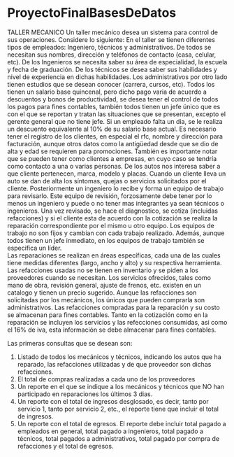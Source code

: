 # ProyectoFinalBasesDeDatos
TALLER MECANICO
Un taller mecánico desea un sistema para control de sus operaciones. Considere lo siguiente:
En el taller se tienen diferentes tipos de empleados: Ingeniero, técnicos y administrativos. De todos se necesitan sus nombres, dirección y teléfonos de contacto (casa, celular, etc). De los Ingenieros se necesita saber su área de especialidad, la escuela y fecha de graduación. De los técnicos se desea saber sus habilidades y nivel de experiencia en dichas habilidades.  Los administrativos por otro lado tienen estudios que se  desean conocer (carrera, cursos, etc). 
Todos los tienen un salario base quincenal, pero dicho pago varia de acuerdo a descuentos y bonos de productividad, se desea tener el control de todos los pagos para fines contables, también todos tienen un jefe único que es con el que se reportan y tratan las situaciones que se presentan, excepto el gerente general que no tiene jefe. Si un empleado falta un dia, se le realiza un descuento equivalente al 10% de su salario base actual.
Es necesario tener el registro de los clientes, en especial el rfc, nombre y dirección para facturación, aunque otros datos como la antigüedad desde que se dio de alta y edad se requieren para  promociones. También es importante notar que se pueden tener como clientes a empresas,  en cuyo caso se tendría como contacto a una o varias personas. 
De los autos nos interesa saber a que cliente pertenecen, marca, modelo y placas.
Cuando un cliente lleva un auto se dan de alta los síntomas, quejas o servicios solicitados por el cliente. Posteriormente un ingeniero lo recibe y forma un equipo de trabajo para revisarlo. Este equipo de revisión, forzosamente debe tener por lo menos un ingeniero y puede o no tener mas integrantes ya sean técnicos o ingenieros.  Una vez revisado, se hace el diagnostico, se cotiza (incluidas refacciones) y si el cliente esta de acuerdo con la cotización se  realiza la  reparación correspondiente por  el mismo u otro equipo.
Los equipos de trabajo no son fijos y cambian con cada trabajo realizado. Además, aunque todos tienen un jefe inmediato, en los equipos de trabajo también se especifica un líder.  
Las reparaciones se realizan en áreas específicas, cada una de las cuales tiene medidas diferentes (largo, ancho y alto)  y su respectiva herramienta.  
Las refacciones usadas no se tienen en inventario y se piden a los proveedores cuando se necesitan. Los servicios ofrecidos, tales como mano de obra, revisión general, ajuste de frenos, etc.  existen en un catalogo y tienen un precio sugerido. Aunque las refacciones son solicitadas por los mecánicos, los únicos que pueden comprarla son administrativos. Las refacciones compradas  para la reparación y su costo se almacenan para fines contables. 
Tanto en la cotización como en la reparación se incluyen los servicios y las refecciones consumidas, asi como el 16% de iva, esta información se debe almacenar para fines contables.


Las primeras consultas que se desean son:
1.	Listado de todos los mecánicos y técnicos, indicando los  autos que ha reparado, las refacciones utilizadas y de que proveedor son dichas refacciones.
2.	El total de compras realizadas a cada uno de los proveedores
3.	Un reporte en el que se indique a los mecánicos y técnicos que NO han participado en reparaciones los últimos 3 dias.
4.	Un reporte con el total de ingresos desglosado, es decir, tanto por servicio 1, tanto por servicio 2, etc., el reporte tiene que incluir el total de ingresos.
5.	Un reporte con el total de egresos. El reporte debe incluir total pagado a empleados en general, total pagado a ingenieros, total pagado a técnicos, total pagados a administrativos, total pagado por compra de refacciones y el total de egresos.

